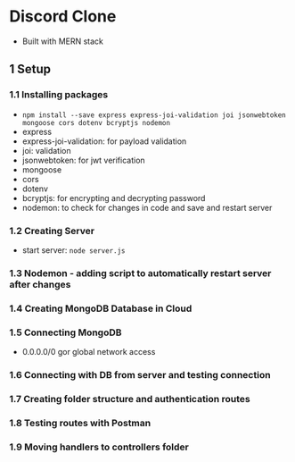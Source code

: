 # Discord Clone

- Built with MERN stack

## 1 Setup

### 1.1 Installing packages

- `npm install --save express express-joi-validation joi jsonwebtoken mongoose cors dotenv bcryptjs nodemon`
- express
- express-joi-validation: for payload validation
- joi: validation
- jsonwebtoken: for jwt verification
- mongoose
- cors
- dotenv
- bcryptjs: for encrypting and decrypting password
- nodemon: to check for changes in code and save and restart server

### 1.2 Creating Server

- start server: `node server.js`

### 1.3 Nodemon - adding script to automatically restart server after changes

### 1.4 Creating MongoDB Database in Cloud

### 1.5 Connecting MongoDB

- 0.0.0.0/0 gor global network access

### 1.6 Connecting with DB from server and testing connection

### 1.7 Creating folder structure and authentication routes

### 1.8 Testing routes with Postman

### 1.9 Moving handlers to controllers folder
